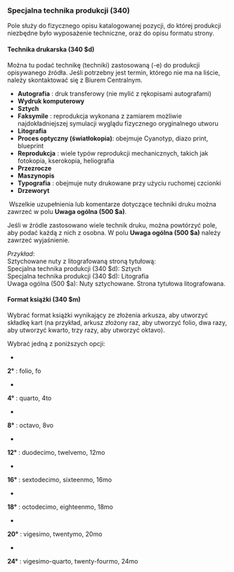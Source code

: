 ### **Specjalna technika produkcji (340)**
Pole służy do fizycznego opisu katalogowanej pozycji, do której produkcji niezbędne było wyposażenie techniczne, oraz do opisu formatu strony. 
#### **Technika drukarska (340** **$d)** 

Można tu podać technikę (techniki) zastosowaną (-e) do produkcji opisywanego źródła. Jeśli potrzebny jest termin, którego nie ma na liście, należy skontaktować się z Biurem Centralnym.

- **Autografia** : druk transferowy (nie mylić z rękopisami autografami)  
- **Wydruk komputerowy**  
- **Sztych**   
- **Faksymile** : reprodukcja wykonana z zamiarem możliwie najdokładniejszej symulacji wyglądu fizycznego oryginalnego utworu
- **Litografia**
- **Proces optyczny (światłokopia)**: obejmuje Cyanotyp, diazo print, blueprint
- **Reprodukcja** : wiele typów reprodukcji mechanicznych, takich jak fotokopia, kserokopia, heliografia
- **Przezrocze**  
- **Maszynopis**   
- **Typografia** : obejmuje nuty drukowane przy użyciu ruchomej czcionki  
- **Drzeworyt**  

&nbsp;Wszelkie uzupełnienia lub komentarze dotyczące techniki druku można zawrzeć w polu **Uwaga ogólna (500 $a)**.

Jeśli w źródle zastosowano wiele technik druku, można powtórzyć pole, aby podać każdą z nich z osobna. W polu **Uwaga ogólna (500 $a)** należy zawrzeć wyjaśnienie.&nbsp;

_Przykład_:  
Sztychowane nuty z litografowaną stroną tytułową:  
Specjalna technika produkcji (340 $d): Sztych  
Specjalna technika produkcji (340 $d): Litografia  
Uwaga ogólna (500 $a): Nuty sztychowane. Strona tytułowa litografowana.

  

#### **Format książki (340 $m)**

Wybrać format książki wynikający ze złożenia arkusza, aby utworzyć składkę kart (na przykład, arkusz złożony raz, aby utworzyć folio, dwa razy, aby utworzyć kwarto, trzy razy, aby utworzyć oktavo).

Wybrać jedną z poniższych opcji:

- 

**2°** : folio, fo

- 

**4°** : quarto, 4to

- 

**8°** : octavo, 8vo

- 

**12°** : duodecimo, twelvemo, 12mo

- 

**16°** : sextodecimo, sixteenmo, 16mo

- 

**18°** : octodecimo, eighteenmo, 18mo

- 

**20°** : vigesimo, twentymo, 20mo

- 

**24°** : vigesimo-quarto, twenty-fourmo, 24mo